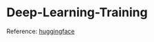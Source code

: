 # Deep-Learning-Training

Reference: [huggingface](https://github.com/huggingface/pytorch-image-models)
